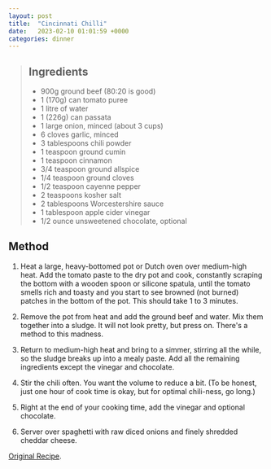 ```yaml
---
layout: post
title:  "Cincinnati Chilli"
date:   2023-02-10 01:01:59 +0000
categories: dinner
---
```

> ## Ingredients
>
> - 900g ground beef (80:20 is good)
> - 1 (170g) can tomato puree
> - 1 litre of water
> - 1 (226g) can passata
> - 1 large onion, minced (about 3 cups)
> - 6 cloves garlic, minced
> - 3 tablespoons chili powder
> - 1 teaspoon ground cumin
> - 1 teaspoon cinnamon
> - 3/4 teaspoon ground allspice
> - 1/4 teaspoon ground cloves
> - 1/2 teaspoon cayenne pepper
> - 2 teaspoons kosher salt
> - 2 tablespoons Worcestershire sauce
> - 1 tablespoon apple cider vinegar
> - 1/2 ounce unsweetened chocolate, optional




## Method


1. Heat a large, heavy-bottomed pot or Dutch oven over medium-high heat. Add the tomato paste to the dry pot and cook, constantly scraping the bottom with a wooden spoon or silicone spatula, until the tomato smells rich and toasty and you start to see browned (not burned) patches in the bottom of the pot. This should take 1 to 3 minutes. 

2. Remove the pot from heat and add the ground beef and water. Mix them together into a sludge. It will not look pretty, but press on. There's a method to this madness.

3. Return to medium-high heat and bring to a simmer, stirring all the while, so the sludge breaks up into a mealy paste. Add all the remaining ingredients except the vinegar and chocolate. 

4. Stir the chili often. You want the volume to reduce a bit. (To be honest, just one hour of cook time is okay, but for optimal chili-ness, go long.) 

5. Right at the end of your cooking time, add the vinegar and optional chocolate. 

6. Server over spaghetti with raw diced onions and finely shredded cheddar cheese.


[Original Recipe][original-recipe].

[original-recipe]: https://www.simplyrecipes.com/recipes/cincinnati_chili/